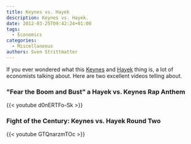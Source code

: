 ```yaml
---
title: Keynes vs. Hayek
description: Keynes vs. Hayek.
date: 2012-03-25T09:42:24+01:00
tags:
  - Economics
categories:
  - Miscellaneous
authors: Sven Strittmatter
---
```


If you  ever wondered what  this [Keynes][1] and [Hayek][2]  thing is, a  lot of
economists talking about. Here are two excellent videos telling about.

### "Fear the Boom and Bust" a Hayek vs. Keynes Rap Anthem

{{< youtube d0nERTFo-Sk >}}

### Fight of the Century: Keynes vs. Hayek Round Two

{{< youtube GTQnarzmTOc >}}

[1]: http://en.wikipedia.org/wiki/John_Maynard_Keynes
[2]: http://en.wikipedia.org/wiki/Friedrich_Hayek
